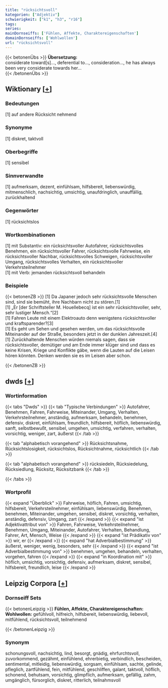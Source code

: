```yaml
---
title: "rücksichtsvoll"
kategorien: ["Adjektiv"]
schwierigkeit: ["k1", "h3", "r16"]
tags:
series:
mainDornseiffs: ['Fühlen, Affekte, Charaktereigenschaften']
domainDornseiffs: ['Wohlwollen']
url: "rücksichtsvoll"
---
```


{{< betonenÜbs >}}
**Übersetzung:**  
considerate toward[s]..., deferential to..., consideration..., he has always been very considerate towards her...  
{{< /betonenÜbs >}}

## Wiktionary [[+](https://de.wiktionary.org/wiki/rücksichtsvoll)]

### Bedeutungen
[1] auf andere Rücksicht nehmend  

### Synonyme
[1] diskret, taktvoll  

### Oberbegriffe
[1] sensibel  

### Sinnverwandte
[1] aufmerksam, dezent, einfühlsam, hilfsbereit, liebenswürdig, mitmenschlich, nachsichtig, umsichtig, unaufdringlich, unauffällig, zurückhaltend  

### Gegenwörter
[1] rücksichtslos  

### Wortkombinationen
[1] mit Substantiv: ein rücksichtsvoller Autofahrer, rücksichtsvolles Benehmen, ein rücksichtsvoller Fahrer, rücksichtsvolle Fahrweise, ein rücksichtsvoller Nachbar, rücksichtsvolles Schweigen, rücksichtsvoller Umgang, rücksichtsvolles Verhalten, ein rücksichtsvoller Verkehrsteilnehmer  
[1] mit Verb: jemanden rücksichtsvoll behandeln  

### Beispiele
{{< betonenZB >}}
[1] Da Japaner jedoch sehr rücksichtsvolle Menschen sind, sind sie bemüht, ihre Nachbarn nicht zu stören.[1]  
[1] „Er [der Schriftsteller M. Houellebecq] ist ein sehr rücksichtsvoller, sehr, sehr lustiger Mensch.“[2]  
[1] Fahren Leute mit einem Elektroauto denn wenigstens rücksichtsvoller und kraftsparender?[3]  
[1] Es geht um Sehen und gesehen werden, um das rücksichtsvolle Miteinander auf der Straße, besonders jetzt in der dunklen Jahreszeit.[4]  
[1] Zurückhaltende Menschen würden niemals sagen, dass sie rücksichtsvoller, demütiger und am Ende immer klüger sind und dass es keine Krisen, Kriege und Konflikte gäbe, wenn die Lauten auf die Leisen hören könnten. Denken werden sie es im Leisen aber schon.  

{{< /betonenZB >}}


## dwds [[+](https://www.dwds.de/wb/rücksichtsvoll)]

### Wortinformation
{{< tabs "Dwds" >}}
{{< tab "Typische Verbindungen" >}}
Autofahrer, Benehmen, Fahren, Fahrweise, Miteinander, Umgang, Verhalten, Verkehrsteilnehmer, anständig, aufmerksam, behandeln, benehmen, defensiv, diskret, einfühlsam, freundlich, hilfsbereit, höflich, liebenswürdig, sanft, selbstbewußt, sensibel, umgehen, umsichtig, verfahren, verhalten, vorsichtig, weniger, zart, äußerst
{{< /tab >}}

{{< tab "alphabetisch vorangehend" >}}
Rücksichtsnahme, Rücksichtslosigkeit, rücksichtslos, Rücksichtnahme, rücksichtlich
{{< /tab >}}

{{< tab "alphabetisch vorangehend" >}}
rücksiedeln, Rücksiedelung, Rücksiedlung, Rücksitz, Rücksitzbank
{{< /tab >}}

{{< /tabs >}}

### Wortprofil
{{< expand "Überblick" >}} Fahrweise, höflich, Fahren, umsichtig, hilfsbereit, Verkehrsteilnehmer, einfühlsam, liebenswürdig, Benehmen, benehmen, Miteinander, umgehen, sensibel, diskret, vorsichtig, verhalten, anständig, defensiv, Umgang, zart {{< /expand >}}
{{< expand "ist Adjektivattribut von" >}} Fahren, Fahrweise, Verkehrsteilnehmer, Benehmen, Umgang, Miteinander, Autofahrer, Verhalten, Behandlung, Fahrer, Art, Mensch, Weise {{< /expand >}}
{{< expand "ist Prädikativ von" >}} wir, er {{< /expand >}}
{{< expand "hat Adverbialbestimmung" >}} äußerst, weniger, wenig, besonders, sehr {{< /expand >}}
{{< expand "ist Adverbialbestimmung von" >}} benehmen, umgehen, behandeln, verhalten, vorgehen, fahren {{< /expand >}}
{{< expand "in Koordination mit" >}} höflich, umsichtig, vorsichtig, defensiv, aufmerksam, diskret, sensibel, hilfsbereit, freundlich, leise {{< /expand >}}

## Leipzig Corpora [[+](https://corpora.uni-leipzig.de/en/res?word=rücksichtsvoll&corpusId=deu_newscrawl-public_2018)]

### Dornseiff Sets
{{< betonenLeipzig >}}
**Fühlen, Affekte, Charaktereigenschaften:**  
**Wohlwollen:** gefühlvoll, hilfreich, hilfsbereit, liebenswürdig, liebevoll, mitfühlend, rücksichtsvoll, teilnehmend  

{{< /betonenLeipzig >}}

### Synonym
schonungsvoll, nachsichtig, lind, besorgt, gnädig, ehrfurchtsvoll, zuvorkommend, gezähmt, einfühlend, ehrerbietig, verbindlich, bescheiden, sentimental, mitleidig, liebenswürdig, sorgsam, einfühlsam, sachte, gelinde, pfleglich, zartfühlend, fein, mitfühlend, geschliffen, galant, taktvoll, höflich, schonend, behutsam, vorsichtig, glimpflich, aufmerksam, gefällig, zahm, umgänglich, fürsorglich, diskret, ritterlich, teilnahmsvoll

